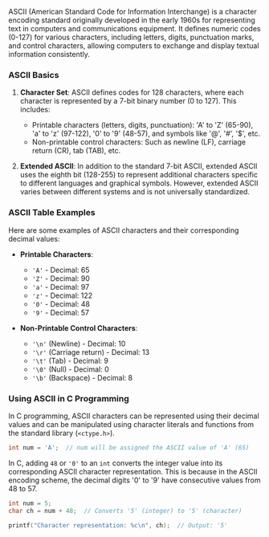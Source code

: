 ASCII (American Standard Code for Information Interchange) is a character encoding standard originally developed in the early 1960s for representing text in computers and communications equipment. It defines numeric codes (0-127) for various characters, including letters, digits, punctuation marks, and control characters, allowing computers to exchange and display textual information consistently.

### ASCII Basics

1. **Character Set**: ASCII defines codes for 128 characters, where each character is represented by a 7-bit binary number (0 to 127). This includes:
    
    - Printable characters (letters, digits, punctuation): 'A' to 'Z' (65-90), 'a' to 'z' (97-122), '0' to '9' (48-57), and symbols like '@', '#', '$', etc.
    - Non-printable control characters: Such as newline (LF), carriage return (CR), tab (TAB), etc.
2. **Extended ASCII**: In addition to the standard 7-bit ASCII, extended ASCII uses the eighth bit (128-255) to represent additional characters specific to different languages and graphical symbols. However, extended ASCII varies between different systems and is not universally standardized.
### ASCII Table Examples

Here are some examples of ASCII characters and their corresponding decimal values:

- **Printable Characters**:
    
    - `'A'` - Decimal: 65
    - `'Z'` - Decimal: 90
    - `'a'` - Decimal: 97
    - `'z'` - Decimal: 122
    - `'0'` - Decimal: 48
    - `'9'` - Decimal: 57
- **Non-Printable Control Characters**:
    
    - `'\n'` (Newline) - Decimal: 10
    - `'\r'` (Carriage return) - Decimal: 13
    - `'\t'` (Tab) - Decimal: 9
    - `'\0'` (Null) - Decimal: 0
    - `'\b'` (Backspace) - Decimal: 8

### Using ASCII in C Programming

In C programming, ASCII characters can be represented using their decimal values and can be manipulated using character literals and functions from the standard library (`<ctype.h>`).
```c
int num = 'A';  // num will be assigned the ASCII value of 'A' (65)
```

In C, adding `48` or `'0'` to an `int` converts the integer value into its corresponding ASCII character representation. This is because in the ASCII encoding scheme, the decimal digits '0' to '9' have consecutive values from 48 to 57.
```c
int num = 5;
char ch = num + 48;  // Converts '5' (integer) to '5' (character)

printf("Character representation: %c\n", ch);  // Output: '5'
```